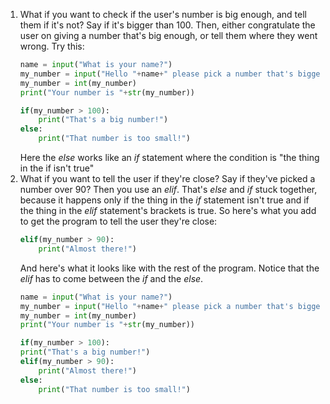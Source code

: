 1. What if you want to check if the user's number is big enough, and tell them if it's not? Say if it's bigger than 100. Then, either congratulate the user on giving a number that's big enough, or tell them where they went wrong. Try this:
    ```python
    name = input("What is your name?")
    my_number = input("Hello "+name+" please pick a number that's bigger than 100")
    my_number = int(my_number)
    print("Your number is "+str(my_number))

    if(my_number > 100):
        print("That's a big number!")
    else:
        print("That number is too small!")
    ```
    Here the *else* works like an *if* statement where the condition is "the thing in the if isn't true"
2. What if you want to tell the user if they're close? Say if they've picked a number over 90?
    Then you use an *elif*. That's *else* and *if* stuck together, because it happens only if the thing in the *if* statement isn't true and if the thing in the *elif* statement's brackets is true. So here's what you add to get the program to tell the user they're close:
    ```python
    elif(my_number > 90):
        print("Almost there!")
    ```
    And here's what it looks like with the rest of the program. Notice that the *elif* has to come between the *if* and the *else*.
    ```python
    name = input("What is your name?")
    my_number = input("Hello "+name+" please pick a number that's bigger than 100")
    my_number = int(my_number)
    print("Your number is "+str(my_number))

    if(my_number > 100):
    print("That's a big number!")
    elif(my_number > 90):
        print("Almost there!")
    else:
	    print("That number is too small!")
    ```
